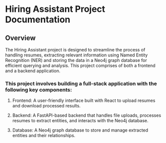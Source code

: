 # Hiring Assistant Project Documentation

## Overview

The Hiring Assistant project is designed to streamline the process of handling resumes, extracting relevant information using Named Entity Recognition (NER) and storing the data in a Neo4j graph database for efficient querying and analysis. This project comprises of both a frontend and a backend application.

### This project involves building a full-stack application with the following key components:

1. Frontend: A user-friendly interface built with React to upload resumes and download processed results.

2. Backend: A FastAPI-based backend that handles file uploads, processes resumes to extract entities, and interacts with the Neo4j database.

3. Database: A Neo4j graph database to store and manage extracted entities and their relationships.
